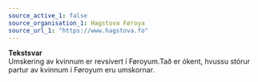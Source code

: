 ```yaml
---
source_active_1: false
source_organisation_1: Hagstova Føroya
source_url_1: "https://www.hagstova.fo"
---
```

<b>Tekstsvar</b>  
Umskering av kvinnum er revsivert í Føroyum.Tað er ókent, hvussu stórur partur av kvinnum í Føroyum eru umskornar.
